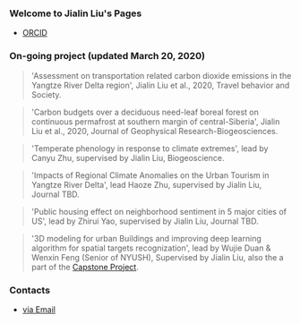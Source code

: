 ### Welcome to Jialin Liu's Pages

- [ORCID](https://orcid.org/0000-0002-0661-8886)

### On-going project (updated March 20, 2020)

> 'Assessment on transportation related carbon dioxide emissions in the Yangtze River Delta region', Jialin Liu et al., 2020, Travel behavior and Society.

> 'Carbon budgets over a deciduous need-leaf boreal forest on continuous permafrost at southern margin of central-Siberia', Jialin Liu et al., 2020, Journal of Geophysical Research-Biogeosciences.

> 'Temperate phenology in response to climate extremes', lead by Canyu Zhu, supervised by Jialin Liu, Biogeoscience.

> 'Impacts of Regional Climate Anomalies on the Urban Tourism in Yangtze River Delta', lead Haoze Zhu, supervised by Jialin Liu, Journal TBD.

> 'Public housing effect on neighborhood sentiment in 5 major cities of US', lead by Zhirui Yao, supervised by Jialin Liu, Journal TBD. 

> '3D modeling for urban Buildings and improving deep learning algorithm for spatial targets recognization', lead by Wujie Duan & Wenxin Feng (Senior of NYUSH), Supervised by Jialin Liu, also the a part of the [Capstone Project](https://shanghai.nyu.edu/academics/majors/data-science).

### Contacts

- [via Email](jialin.liu@nyu.edu)
